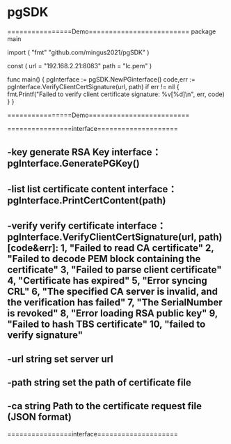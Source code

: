 # pgSDK

================Demo=========================
package main

import (
	"fmt"
	"github.com/mingus2021/pgSDK"
)

const (
	url  = "192.168.2.21:8083"
	path = "lc.pem"
)

func main() {
	pgInterface := pgSDK.NewPGinterface()
	code,err := pgInterface.VerifyClientCertSignature(url, path)
	if err != nil {
		fmt.Printf("Failed to verify client certificate signature: %v[%d]\n", err, code)
	}
}

================Demo=========================

================interface====================      

  -key
        generate RSA Key
        interface：pgInterface.GeneratePGKey()
-------------------------------------------      
  -list
        list certificate content
        interface：pgInterface.PrintCertContent(path)
-------------------------------------------      
  -verify
        verify certificate
        interface：pgInterface.VerifyClientCertSignature(url, path)
 	[code&err]:
  	1, "Failed to read CA certificate"
	2, "Failed to decode PEM block containing the certificate"
	3, "Failed to parse client certificate"
	4, "Certificate has expired"
	5, "Error syncing CRL"
	6, "The specified CA server is invalid, and the verification has failed"
	7, "The SerialNumber is revoked"
	8, "Error loading RSA public key"
	9, "Failed to hash TBS certificate"
	10, "failed to verify signature" 
 ------------------------------------------- 
  -url string
        set server url
 -------------------------------------------       
  -path string
        set the path of certificate file   
 -------------------------------------------         
  -ca string
        Path to the certificate request file (JSON format)
 ------------------------------------------- 
 ================interface====================       
